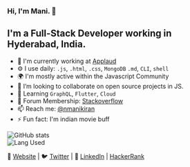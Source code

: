 ### Hi, I'm Mani. 👋

I'm a Full-Stack Developer working in Hyderabad, India.
---

- 🏢 I'm currently working at [Applaud](https://www.applaudhr.com/)
- ⚙️ I use daily: `.js`, `.html`, `.css`, `MongoDB` `.md`, `CLI`, `shell`
- 🌍 I'm mostly active within the Javascript Community
- 👯 I’m looking to collaborate on open source projects in JS.
- 🌱 Learning `GraphQL`, `Flutter`, `Cloud`
- 💬 Forum Membership: [Stackoverflow](https://stackoverflow.com/users/2979100/nmanikiran)
- 📫 Reach me: [@nmanikiran](twitter.com/nmanikiran)
- ⚡ Fun fact: I'm indian movie buff


 ![GitHub stats](https://github-readme-stats.vercel.app/api?username=nmanikiran&show_icons=true)  
 ![Lang Used](https://github-readme-stats.vercel.app/api/top-langs/?username=nmanikiran&layout=compact)
 

🏡 [Website](https://nmanikiran.github.io/) | 🐦 [Twitter](twitter.com/nmanikiran) | 👔 [LinkedIn](https://in.linkedin.com/in/nmanikiran) | [HackerRank](https://www.hackerrank.com/nmanikiran)

